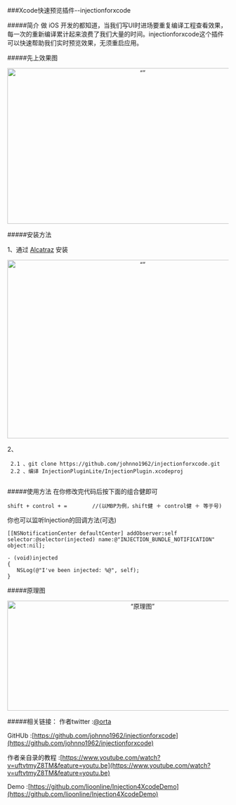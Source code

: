 ###Xcode快速预览插件--injectionforxcode

#####简介
做 iOS 开发的都知道，当我们写UI时进场要重复编译工程查看效果，每一次的重新编译累计起来浪费了我们大量的时间。injectionforxcode这个插件可以快速帮助我们实时预览效果，无须重启应用。

#####先上效果图
 <div align='center'>
        <img src="http://ww1.sinaimg.cn/large/ad695ba9gw1f1ymto2u5eg21380lh1kx.gif" width = "600" height = "354" alt=“” align=center />  
 </div>
 
 
#####安装方法

1、通过 [Alcatraz](http://alcatraz.io/) 安装
 <div align='center'>
        <img src="http://ww1.sinaimg.cn/large/ad695ba9gw1f1yn4b169fj20uc0lwjv8.jpg" width = "600" height = "406" alt=“” align=center />  
 </div>  
  
2、

 ```
  2.1 、git clone https://github.com/johnno1962/injectionforxcode.git 
  2.2 、编译 InjectionPluginLite/InjectionPlugin.xcodeproj
     
```

#####使用方法
 在你修改完代码后按下面的组合健即可 
 
 ```
 shift + control + =        //(以MBP为例，shift健 ＋ control健 ＋ 等于号)
 ```
 
 你也可以监听Injection的回调方法(可选)
 
 ```
 [[NSNotificationCenter defaultCenter] addObserver:self selector:@selector(injected) name:@"INJECTION_BUNDLE_NOTIFICATION" object:nil];
 
 - (void)injected
{
    NSLog(@"I've been injected: %@", self);
}
 
 ```
 
#####原理图

 <div align='center'>
        <img src="http://ww4.sinaimg.cn/large/ad695ba9gw1f1ynd421c1j20ki08jq46.jpg " width = "600" height = "250" alt=“原理图” align=center />  
 </div> 
 
#####相关链接：
作者twitter    :[@orta](https://twitter.com/orta)

GitHUb        :[https://github.com/johnno1962/injectionforxcode](https://github.com/johnno1962/injectionforxcode)

作者亲自录的教程 :[https://www.youtube.com/watch?v=uftvtmyZ8TM&feature=youtu.be](https://www.youtube.com/watch?v=uftvtmyZ8TM&feature=youtu.be)

Demo           :[https://github.com/lioonline/Injection4XcodeDemo](https://github.com/lioonline/Injection4XcodeDemo)